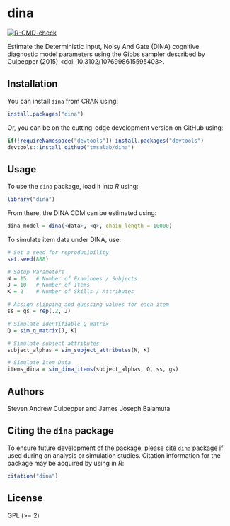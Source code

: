 

<!-- README.md is generated from README.qmd. Please edit that file -->

# dina

<!-- badges: start -->

[![R-CMD-check](https://github.com/tmsalab/dina/actions/workflows/R-CMD-check.yaml/badge.svg)](https://github.com/tmsalab/dina/actions/workflows/R-CMD-check.yaml)
<!-- badges: end -->

Estimate the Deterministic Input, Noisy And Gate (DINA) cognitive
diagnostic model parameters using the Gibbs sampler described by
Culpepper (2015) \<doi: 10.3102/1076998615595403\>.

## Installation

You can install `dina` from CRAN using:

``` r
install.packages("dina")
```

Or, you can be on the cutting-edge development version on GitHub using:

``` r
if(!requireNamespace("devtools")) install.packages("devtools")
devtools::install_github("tmsalab/dina")
```

## Usage

To use the `dina` package, load it into *R* using:

``` r
library("dina")
```

From there, the DINA CDM can be estimated using:

``` r
dina_model = dina(<data>, <q>, chain_length = 10000)
```

To simulate item data under DINA, use:

``` r
# Set a seed for reproducibility
set.seed(888)

# Setup Parameters
N = 15   # Number of Examinees / Subjects
J = 10   # Number of Items
K = 2    # Number of Skills / Attributes

# Assign slipping and guessing values for each item
ss = gs = rep(.2, J)

# Simulate identifiable Q matrix
Q = sim_q_matrix(J, K)

# Simulate subject attributes
subject_alphas = sim_subject_attributes(N, K)

# Simulate Item Data
items_dina = sim_dina_items(subject_alphas, Q, ss, gs)
```

## Authors

Steven Andrew Culpepper and James Joseph Balamuta

## Citing the `dina` package

To ensure future development of the package, please cite `dina` package
if used during an analysis or simulation studies. Citation information
for the package may be acquired by using in *R*:

``` r
citation("dina")
```

## License

GPL (\>= 2)
